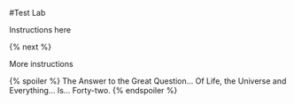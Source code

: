 #Test Lab

Instructions here

{% next %}

More instructions

{% spoiler %}
The Answer to the Great Question... 
Of Life, the Universe and Everything...
Is...
Forty-two.
{% endspoiler %}

